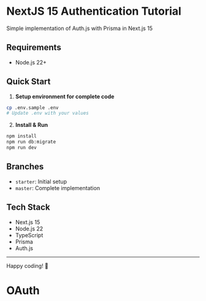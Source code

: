 # NextJS 15 Authentication Tutorial
Simple implementation of Auth.js with Prisma in Next.js 15

## Requirements
- Node.js 22+

## Quick Start

1. **Setup environment for complete code**
```bash
cp .env.sample .env
# Update .env with your values
```

2. **Install & Run**
```bash
npm install
npm run db:migrate
npm run dev
```

## Branches
- `starter`: Initial setup
- `master`: Complete implementation

## Tech Stack
- Next.js 15
- Node.js 22
- TypeScript
- Prisma
- Auth.js

---
Happy coding! 🚀
# OAuth
